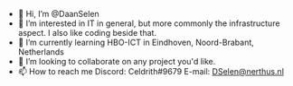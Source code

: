 - 👋 Hi, I’m @DaanSelen
- 👀 I’m interested in IT in general, but more commonly the infrastructure aspect. I also like coding beside that.
- 🌱 I’m currently learning HBO-ICT in Eindhoven, Noord-Brabant, Netherlands
- 💞️ I’m looking to collaborate on any project you'd like.
- 📫 How to reach me
Discord: Celdrith#9679
E-mail: DSelen@nerthus.nl
